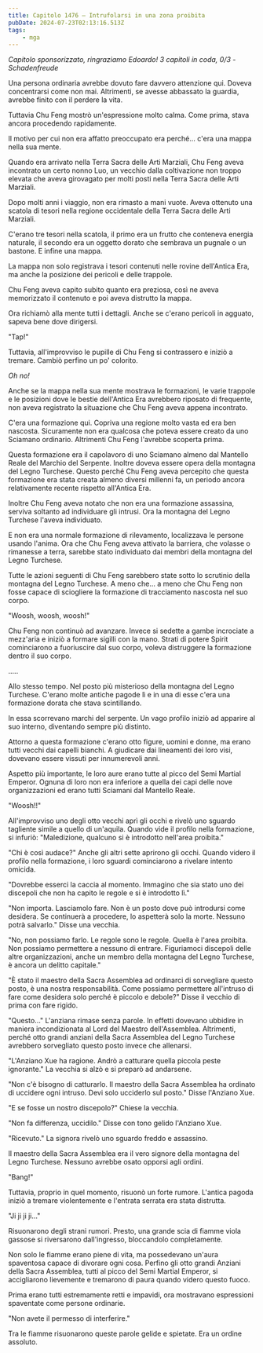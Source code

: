 ```yaml
---
title: Capitolo 1476 – Intrufolarsi in una zona proibita
pubDate: 2024-07-23T02:13:16.513Z
tags:
    - mga
---
```



<em>Capitolo sponsorizzato, ringraziamo Edoardo!
3 capitoli in coda, 0/3
-Schadenfreude</em>


Una persona ordinaria avrebbe dovuto fare davvero attenzione qui. Doveva concentrarsi come non mai. Altrimenti, se avesse abbassato la guardia, avrebbe finito con il perdere la vita.


Tuttavia Chu Feng mostrò un'espressione molto calma. Come prima, stava ancora procedendo rapidamente.


Il motivo per cui non era affatto preoccupato era perché... c'era una mappa nella sua mente.


Quando era arrivato nella Terra Sacra delle Arti Marziali, Chu Feng aveva incontrato un certo nonno Luo, un vecchio dalla coltivazione non troppo elevata che aveva girovagato per molti posti nella Terra Sacra delle Arti Marziali.


Dopo molti anni i viaggio, non era rimasto a mani vuote. Aveva ottenuto una scatola di tesori nella regione occidentale della Terra Sacra delle Arti Marziali.


C'erano tre tesori nella scatola, il primo era un frutto che conteneva energia naturale, il secondo era un oggetto dorato che sembrava un pugnale o un bastone. E infine una mappa.


La mappa non solo registrava i tesori contenuti nelle rovine dell'Antica Era, ma anche la posizione dei pericoli e delle trappole.


Chu Feng aveva capito subito quanto era preziosa, così ne aveva memorizzato il contenuto e poi aveva distrutto la mappa.


Ora richiamò alla mente tutti i dettagli. Anche se c'erano pericoli in agguato, sapeva bene dove dirigersi.


"Tap!"


Tuttavia, all'improvviso le pupille di Chu Feng si contrassero e iniziò a tremare. Cambiò perfino un po' colorito.


<em>Oh no!</em>


Anche se la mappa nella sua mente mostrava le formazioni, le varie trappole e le posizioni dove le bestie dell'Antica Era avrebbero riposato di frequente, non aveva registrato la situazione che Chu Feng aveva appena incontrato.


C'era una formazione qui. Copriva una regione molto vasta ed era ben nascosta. Sicuramente non era qualcosa che poteva essere creato da uno Sciamano ordinario. Altrimenti Chu Feng l'avrebbe scoperta prima.


Questa formazione era il capolavoro di uno Sciamano almeno dal Mantello Reale del Marchio del Serpente. Inoltre doveva essere opera della montagna del Legno Turchese. Questo perché Chu Feng aveva percepito che questa formazione era stata creata almeno diversi millenni fa, un periodo ancora relativamente recente rispetto all'Antica Era.


Inoltre Chu Feng aveva notato che non era una formazione assassina, serviva soltanto ad individuare gli intrusi. Ora la montagna del Legno Turchese l'aveva individuato.


E non era una normale formazione di rilevamento, localizzava le persone usando l'anima. Ora che Chu Feng aveva attivato la barriera, che volasse o rimanesse a terra, sarebbe stato individuato dai membri della montagna del Legno Turchese.


Tutte le azioni seguenti di Chu Feng sarebbero state sotto lo scrutinio della montagna del Legno Turchese. A meno che... a meno che Chu Feng non fosse capace di sciogliere la formazione di tracciamento nascosta nel suo corpo.


"Woosh, woosh, woosh!"


Chu Feng non continuò ad avanzare. Invece si sedette a gambe incrociate a mezz'aria e iniziò a formare sigilli con la mano. Strati di potere Spirit cominciarono a fuoriuscire dal suo corpo, voleva distruggere la formazione dentro il suo corpo.


.....


Allo stesso tempo. Nel posto più misterioso della montagna del Legno Turchese. C'erano molte antiche pagode lì e in una di esse c'era una formazione dorata che stava scintillando.


In essa scorrevano marchi del serpente. Un vago profilo iniziò ad apparire al suo interno, diventando sempre più distinto.


Attorno a questa formazione c'erano otto figure, uomini e donne, ma erano tutti vecchi dai capelli bianchi. A giudicare dai lineamenti dei loro visi, dovevano essere vissuti per innumerevoli anni.


Aspetto più importante, le loro aure erano tutte al picco del Semi Martial Emperor. Ognuna di loro non era inferiore a quella dei capi delle nove organizzazioni ed erano tutti Sciamani dal Mantello Reale.


"Woosh!!"


All'improvviso uno degli otto vecchi aprì gli occhi e rivelò uno sguardo tagliente simile a quello di un'aquila. Quando vide il profilo nella formazione, si infuriò: "Maledizione, qualcuno si è introdotto nell'area proibita."


"Chi è così audace?" Anche gli altri sette aprirono gli occhi. Quando videro il profilo nella formazione, i loro sguardi cominciarono a rivelare intento omicida.


"Dovrebbe esserci la caccia al momento. Immagino che sia stato uno dei discepoli che non ha capito le regole e si è introdotto lì."


"Non importa. Lasciamolo fare. Non è un posto dove può introdursi come desidera. Se continuerà a procedere, lo aspetterà solo la morte. Nessuno potrà salvarlo." Disse una vecchia.


"No, non possiamo farlo. Le regole sono le regole. Quella è l'area proibita. Non possiamo permettere a nessuno di entrare. Figuriamoci discepoli delle altre organizzazioni, anche un membro della montagna del Legno Turchese, è ancora un delitto capitale."


"È stato il maestro della Sacra Assemblea ad ordinarci di sorvegliare questo posto, è una nostra responsabilità. Come possiamo permettere all'intruso di fare come desidera solo perché è piccolo e debole?" Disse il vecchio di prima con fare rigido.


"Questo..." L'anziana rimase senza parole. In effetti dovevano ubbidire in maniera incondizionata al Lord del Maestro dell'Assemblea. Altrimenti, perché otto grandi anziani della Sacra Assemblea del Legno Turchese avrebbero sorvegliato questo posto invece che allenarsi.


"L'Anziano Xue ha ragione. Andrò a catturare quella piccola peste ignorante." La vecchia si alzò e si preparò ad andarsene.


"Non c'è bisogno di catturarlo. Il maestro della Sacra Assemblea ha ordinato di uccidere ogni intruso. Devi solo ucciderlo sul posto." Disse l'Anziano Xue.


"E se fosse un nostro discepolo?" Chiese la vecchia.


"Non fa differenza, uccidilo." Disse con tono gelido l'Anziano Xue.


"Ricevuto." La signora rivelò uno sguardo freddo e assassino.


Il maestro della Sacra Assemblea era il vero signore della montagna del Legno Turchese. Nessuno avrebbe osato opporsi agli ordini.


"Bang!"


Tuttavia, proprio in quel momento, risuonò un forte rumore. L'antica pagoda iniziò a tremare violentemente e l'entrata serrata era stata distrutta.


"Ji ji ji ji..."


Risuonarono degli strani rumori. Presto, una grande scia di fiamme viola gassose si riversarono dall'ingresso, bloccandolo completamente.


Non solo le fiamme erano piene di vita, ma possedevano un'aura spaventosa capace di divorare ogni cosa. Perfino gli otto grandi Anziani della Sacra Assemblea, tutti al picco del Semi Martial Emperor, si accigliarono lievemente e tremarono di paura quando videro questo fuoco.


Prima erano tutti estremamente retti e impavidi, ora mostravano espressioni spaventate come persone ordinarie.


"Non avete il permesso di interferire."


Tra le fiamme risuonarono queste parole gelide e spietate. Era un ordine assoluto.
                                


                                




